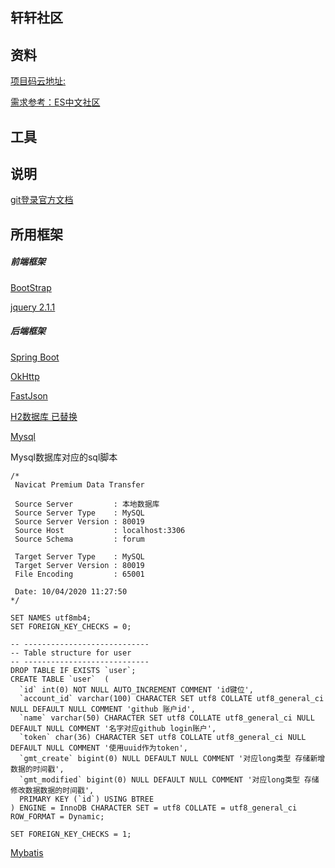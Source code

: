 ## 轩轩社区

## 资料
[项目码云地址:](https://gitee.com/xing_xuanxuan/forum)

[需求参考：ES中文社区](https://elasticsearch.cn/)
## 工具
 
## 说明
[git登录官方文档](https://developer.github.com/apps/building-oauth-apps/creating-an-oauth-app/)
## 所用框架
##### 前端框架
[BootStrap](https://www.bootcss.com/)



[jquery 2.1.1](https://cdn.staticfile.org/jquery/2.1.1/jquery.min.js)
##### 后端框架

[Spring Boot](https://spring.io/projects/spring-boot)

[OkHttp](https://square.github.io/okhttp/)

[FastJson](https://github.com/alibaba/fastjson)

[H2数据库 已替换](http://www.h2database.com/html/main.html)

[Mysql](https://www.mysql.com/)

Mysql数据库对应的sql脚本
```mysql
/*
 Navicat Premium Data Transfer

 Source Server         : 本地数据库
 Source Server Type    : MySQL
 Source Server Version : 80019
 Source Host           : localhost:3306
 Source Schema         : forum

 Target Server Type    : MySQL
 Target Server Version : 80019
 File Encoding         : 65001

 Date: 10/04/2020 11:27:50
*/

SET NAMES utf8mb4;
SET FOREIGN_KEY_CHECKS = 0;

-- ----------------------------
-- Table structure for user
-- ----------------------------
DROP TABLE IF EXISTS `user`;
CREATE TABLE `user`  (
  `id` int(0) NOT NULL AUTO_INCREMENT COMMENT 'id键位',
  `account_id` varchar(100) CHARACTER SET utf8 COLLATE utf8_general_ci NULL DEFAULT NULL COMMENT 'github 账户id',
  `name` varchar(50) CHARACTER SET utf8 COLLATE utf8_general_ci NULL DEFAULT NULL COMMENT '名字对应github login账户',
  `token` char(36) CHARACTER SET utf8 COLLATE utf8_general_ci NULL DEFAULT NULL COMMENT '使用uuid作为token',
  `gmt_create` bigint(0) NULL DEFAULT NULL COMMENT '对应long类型 存储新增数据的时间戳',
  `gmt_modified` bigint(0) NULL DEFAULT NULL COMMENT '对应long类型 存储修改数据数据的时间戳',
  PRIMARY KEY (`id`) USING BTREE
) ENGINE = InnoDB CHARACTER SET = utf8 COLLATE = utf8_general_ci ROW_FORMAT = Dynamic;

SET FOREIGN_KEY_CHECKS = 1;

```
[Mybatis](https://blog.mybatis.org/)
